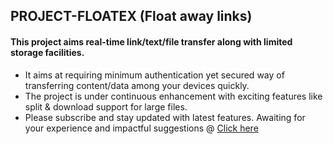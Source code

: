 ## PROJECT-FLOATEX (Float away links)

#### This project aims real-time link/text/file transfer along with limited storage facilities. 
* It aims at requiring minimum authentication yet secured way of transferring content/data among your devices quickly. 
* The project is under continuous enhancement with exciting features like split & download support for large files. 
* Please subscribe and stay updated with latest features. Awaiting for your experience and impactful suggestions @
[Click here](https://links.droplee.com)
